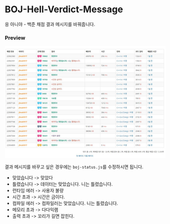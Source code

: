 # BOJ-Hell-Verdict-Message
응 아니야 - 백준 채점 결과 메시지를 바꿔줍니다.



### Preview

![](./preview.JPG)

결과 메시지를 바꾸고 싶은 경우에는 `boj-status.js`를 수정하시면 됩니다.

* 맞았습니다 -> 맞았다
* 틀렸습니다 -> 데이터는 맞았습니다. 니는 틀렸습니다.
* 런타임 에러 -> 사용자 불량
* 시간 초과 -> 시간은 금이다.
* 컴파일 에러 -> 컴파일러는 맞았습니다. 니는 틀렸습니다.
* 메모리 초과 -> 다다익램
* 출력 초과 -> 꼬리가 길면 잡힌다.